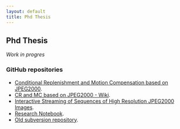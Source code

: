 ```yaml
---
layout: default
title: Phd Thesis
---
```


## Phd Thesis

*Work in progres*

### GitHub repositories

* [Conditional Replenishment and Motion Compensation based on JPEG2000][1].
* [CR and MC based on JPEG2000 - Wiki][2].
* [Interactive Streaming of Sequences of High Resolution JPEG2000 Images][3].
* [Research Notebook][4].
* [Old subversion repository][5].

[1]: https://github.com/josejuansanchez/cr_mc_j2k
[2]: https://github.com/josejuansanchez/cr_mc_j2k/wiki
[3]: https://github.com/josejuansanchez/tesis
[4]: https://github.com/josejuansanchez/research-notebook
[5]: https://github.com/josejuansanchez/ual-subversion